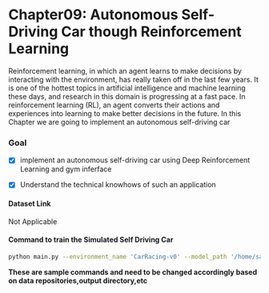 # Chapter09: Autonomous Self-Driving Car though Reinforcement Learning

Reinforcement learning, in which an agent learns to make decisions by interacting with the
environment, has really taken off in the last few years. It is one of the hottest topics in
artificial intelligence and machine learning these days, and research in this domain is
progressing at a fast pace. In reinforcement learning (RL), an agent converts their actions
and experiences into learning to make better decisions in the future. In this Chapter we are 
going to implement an autonomous self-driving car



### Goal 
- [x] implement an autonomous self-driving car using Deep Reinforcement Learning and gym inferface
- [x] Understand the technical knowhows of such an application


#### Dataset Link
Not Applicable  


#### Command to train the Simulated Self Driving Car

```bash
python main.py --environment_name 'CarRacing-v0' --model_path '/home/santanu/Autonomous Car/train/' --train_mode True --test_mode False --epsilon_greedy True --render True --width 96 --height 96 --num_stack 4 --huber_loss_thresh 1 --dropout 0.2 --memory_size 10000 --batch_size 128 --max_num_episodes 500

```

**These are sample commands and need to be changed accordingly based on data repositories,output directory,etc**













 






